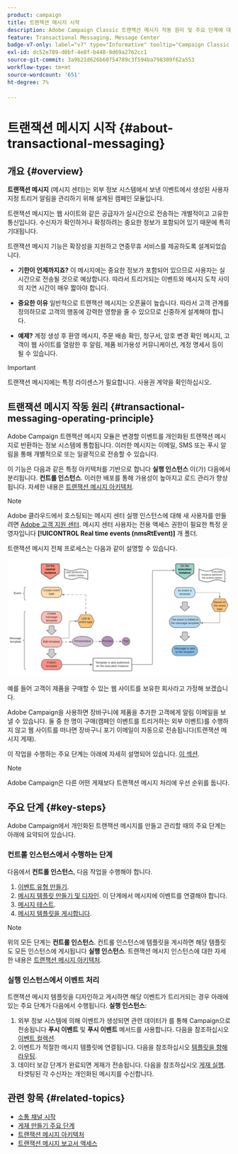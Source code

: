 ```yaml
---
product: campaign
title: 트랜잭션 메시지 시작
description: Adobe Campaign Classic 트랜잭션 메시지 작동 원리 및 주요 단계에 대해 자세히 알아보십시오
feature: Transactional Messaging, Message Center
badge-v7-only: label="v7" type="Informative" tooltip="Campaign Classic v7에만 적용됩니다."
exl-id: dc52e789-d0bf-4e8f-b448-9d69a2762cc1
source-git-commit: 3a9b21d626b60754789c3f594ba798309f62a553
workflow-type: tm+mt
source-wordcount: '651'
ht-degree: 7%

---
```



# 트랜잭션 메시지 시작 {#about-transactional-messaging}



## 개요 {#overview}

**트랜잭션 메시지** (메시지 센터)는 외부 정보 시스템에서 보낸 이벤트에서 생성된 사용자 지정 트리거 알림을 관리하기 위해 설계된 캠페인 모듈입니다.

트랜잭션 메시지는 웹 사이트와 같은 공급자가 실시간으로 전송하는 개별적이고 고유한 통신입니다. 수신자가 확인하거나 확정하려는 중요한 정보가 포함되어 있기 때문에 특히 기대됩니다.

트랜잭션 메시지 기능은 확장성을 지원하고 연중무휴 서비스를 제공하도록 설계되었습니다.

* **기한이 언제까지죠?** 이 메시지에는 중요한 정보가 포함되어 있으므로 사용자는 실시간으로 전송될 것으로 예상합니다. 따라서 트리거되는 이벤트와 메시지 도착 사이의 지연 시간이 매우 짧아야 합니다.

* **중요한 이유** 일반적으로 트랜잭션 메시지는 오픈율이 높습니다. 따라서 고객 관계를 정의하므로 고객의 행동에 강력한 영향을 줄 수 있으므로 신중하게 설계해야 합니다.

* **예제?** 계정 생성 후 환영 메시지, 주문 배송 확인, 청구서, 암호 변경 확인 메시지, 고객이 웹 사이트를 열람한 후 알림, 제품 비가용성 커뮤니케이션, 계정 명세서 등이 될 수 있습니다.

>[!IMPORTANT]
>
>트랜잭션 메시지에는 특정 라이센스가 필요합니다. 사용권 계약을 확인하십시오.

<!--Before starting with transactional messaging, make sure you read the corresponding [best practices and limitations]().-->

## 트랜잭션 메시지 작동 원리 {#transactional-messaging-operating-principle}

Adobe Campaign 트랜잭션 메시지 모듈은 변경할 이벤트를 개인화된 트랜잭션 메시지로 반환하는 정보 시스템에 통합됩니다. 이러한 메시지는 이메일, SMS 또는 푸시 알림을 통해 개별적으로 또는 일괄적으로 전송할 수 있습니다.

이 기능은 다음과 같은 특정 아키텍처를 기반으로 합니다 **실행 인스턴스** 이(가) 다음에서 분리됩니다. **컨트롤 인스턴스**. 이러한 배포를 통해 가용성이 높아지고 로드 관리가 향상됩니다. 자세한 내용은 [트랜잭션 메시지 아키텍처](../../message-center/using/transactional-messaging-architecture.md).

>[!NOTE]
>
>Adobe 클라우드에서 호스팅되는 메시지 센터 실행 인스턴스에 대해 새 사용자를 만들려면 [Adobe 고객 지원 센터](https://helpx.adobe.com/kr/enterprise/admin-guide.html/enterprise/using/support-for-experience-cloud.ug.html). 메시지 센터 사용자는 전용 액세스 권한이 필요한 특정 운영자입니다 **[!UICONTROL Real time events (nmsRtEvent)]** 개 폴더.

트랜잭션 메시지 전체 프로세스는 다음과 같이 설명할 수 있습니다.

![](assets/transactional-msg-overview.png)

예를 들어 고객이 제품을 구매할 수 있는 웹 사이트를 보유한 회사라고 가정해 보겠습니다.

Adobe Campaign을 사용하면 장바구니에 제품을 추가한 고객에게 알림 이메일을 보낼 수 있습니다. 둘 중 한 명이 구매(캠페인 이벤트를 트리거하는 외부 이벤트)를 수행하지 않고 웹 사이트를 떠나면 장바구니 포기 이메일이 자동으로 전송됩니다(트랜잭션 메시지 게재).

이 작업을 수행하는 주요 단계는 아래에 자세히 설명되어 있습니다. [이 섹션](#key-steps).

>[!NOTE]
>
>Adobe Campaign은 다른 어떤 게재보다 트랜잭션 메시지 처리에 우선 순위를 둡니다.

## 주요 단계 {#key-steps}

Adobe Campaign에서 개인화된 트랜잭션 메시지를 만들고 관리할 때의 주요 단계는 아래에 요약되어 있습니다.

### 컨트롤 인스턴스에서 수행하는 단계

다음에서 **컨트롤 인스턴스**, 다음 작업을 수행해야 합니다.

1. [이벤트 유형 만들기](../../message-center/using/creating-event-types.md).
1. [메시지 템플릿 만들기 및 디자인](../../message-center/using/creating-the-message-template.md). 이 단계에서 메시지에 이벤트를 연결해야 합니다.
1. [메시지 테스트](../../message-center/using/testing-message-templates.md).
1. [메시지 템플릿을 게시합니다](../../message-center/using/publishing-message-templates.md).

>[!NOTE]
>
>위의 모든 단계는 **컨트롤 인스턴스**. 컨트롤 인스턴스에 템플릿을 게시하면 해당 템플릿도 모든 인스턴스에 게시됩니다 **실행 인스턴스**. 트랜잭션 메시지 인스턴스에 대한 자세한 내용은 [트랜잭션 메시지 아키텍처](../../message-center/using/transactional-messaging-architecture.md).

### 실행 인스턴스에서 이벤트 처리

트랜잭션 메시지 템플릿을 디자인하고 게시하면 해당 이벤트가 트리거되는 경우 아래에 있는 주요 단계가 다음에서 수행됩니다. **실행 인스턴스**:

1. 외부 정보 시스템에 의해 이벤트가 생성되면 관련 데이터가 를 통해 Campaign으로 전송됩니다 **푸시 이벤트** 및 **푸시 이벤트** 메서드를 사용합니다. 다음을 참조하십시오 [이벤트 컬렉션](../../message-center/using/about-event-processing.md#event-collection).
1. 이벤트가 적절한 메시지 템플릿에 연결됩니다. 다음을 참조하십시오 [템플릿을 향해 라우팅](../../message-center/using/about-event-processing.md#routing-towards-a-template).
1. 데이터 보강 단계가 완료되면 게재가 전송됩니다. 다음을 참조하십시오 [게재 실행](../../message-center/using/delivery-execution.md). 타겟팅된 각 수신자는 개인화된 메시지를 수신합니다.

## 관련 항목 {#related-topics}

* [소통 채널 시작](../../delivery/using/communication-channels.md)
* [게재 만들기 주요 단계](../../delivery/using/steps-about-delivery-creation-steps.md)
* [트랜잭션 메시지 아키텍처](../../message-center/using/transactional-messaging-architecture.md)
* [트랜잭션 메시지 보고서 액세스](../../message-center/using/about-transactional-messaging-reports.md)
